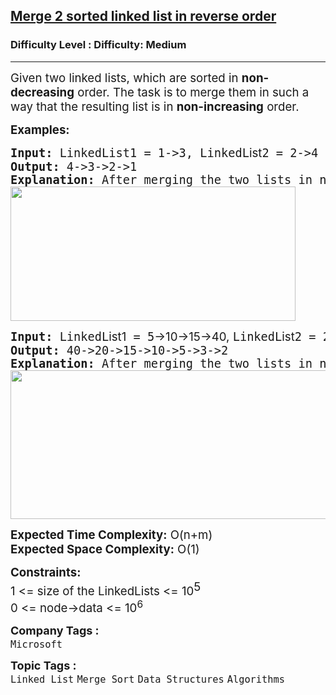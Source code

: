 <h2><a href="https://www.geeksforgeeks.org/problems/merge-2-sorted-linked-list-in-reverse-order/1?page=3&category=Linked%20List&sortBy=difficulty">Merge 2 sorted linked list in reverse order</a></h2><h3>Difficulty Level : Difficulty: Medium</h3><hr><div class="problems_problem_content__Xm_eO"><p><span style="font-size: 14pt;">Given two linked lists, which are sorted in <strong>non-decreasing</strong> order. The task is to merge them in such a way that the resulting list is in <strong>non-increasing</strong> order.</span></p>
<p><span style="font-size: 14pt;"><strong>Examples:</strong></span></p>
<pre><span style="font-size: 14pt;"><strong>Input: </strong>LinkedList1 = 1-&gt;3, LinkedL<span style="font-family: -apple-system, BlinkMacSystemFont, 'Segoe UI', Roboto, Oxygen, Ubuntu, Cantarell, 'Open Sans', 'Helvetica Neue', sans-serif;">ist</span>2 = 2-&gt;4<br><strong>Output: </strong>4-&gt;3-&gt;2-&gt;1<br><strong>Explanation: </strong>After merging the two lists in non-increasing order, we have new lists as 4-&gt;3-&gt;2-&gt;1.<br><img src="https://media.geeksforgeeks.org/img-practice/prod/addEditProblem/700073/Web/Other/blobid0_1724395612.png" width="456" height="215"><br></span></pre>
<pre><span style="font-size: 14pt;"><strong>Input: </strong>LinkedL<span style="font-family: -apple-system, BlinkMacSystemFont, 'Segoe UI', Roboto, Oxygen, Ubuntu, Cantarell, 'Open Sans', 'Helvetica Neue', sans-serif;">ist1</span> = 5<span style="font-family: -apple-system, BlinkMacSystemFont, 'Segoe UI', Roboto, Oxygen, Ubuntu, Cantarell, 'Open Sans', 'Helvetica Neue', sans-serif;">-&gt;</span><span style="font-family: -apple-system, BlinkMacSystemFont, 'Segoe UI', Roboto, Oxygen, Ubuntu, Cantarell, 'Open Sans', 'Helvetica Neue', sans-serif;">10</span><span style="font-family: -apple-system, BlinkMacSystemFont, 'Segoe UI', Roboto, Oxygen, Ubuntu, Cantarell, 'Open Sans', 'Helvetica Neue', sans-serif;">-&gt;15</span><span style="font-family: -apple-system, BlinkMacSystemFont, 'Segoe UI', Roboto, Oxygen, Ubuntu, Cantarell, 'Open Sans', 'Helvetica Neue', sans-serif;">-&gt;40,</span><span style="font-family: -apple-system, BlinkMacSystemFont, 'Segoe UI', Roboto, Oxygen, Ubuntu, Cantarell, 'Open Sans', 'Helvetica Neue', sans-serif;"> </span>LinkedL<span style="font-family: -apple-system, BlinkMacSystemFont, 'Segoe UI', Roboto, Oxygen, Ubuntu, Cantarell, 'Open Sans', 'Helvetica Neue', sans-serif;">ist</span>2 = 2-&gt;3-&gt;20<br><strong>Output: </strong>40-&gt;20-&gt;15-&gt;10-&gt;5-&gt;3-&gt;2<br><strong>Explanation: </strong>After merging the two lists in non-increasing order, we have new lists as 40-&gt;20-&gt;15-&gt;10-&gt;5-&gt;3-&gt;2.<br><img src="https://media.geeksforgeeks.org/img-practice/prod/addEditProblem/700073/Web/Other/blobid1_1724395627.png" width="505" height="238"><br></span></pre>
<p><span style="font-size: 14pt;"><strong>Expected Time Complexity:</strong> O(n+m)<br><strong>Expected Space&nbsp;</strong><strong>Complexity</strong><strong>:</strong> O(1)</span></p>
<p><span style="font-size: 14pt;"><strong style="font-size: 14pt;">Constraints:</strong><br><span style="font-size: 14pt;">1 &lt;= size of the LinkedLists &lt;= 10</span><sup style="font-size: 14pt;">5</sup><br><span style="font-size: 18.6667px;">0 &lt;= node-&gt;data &lt;= 10<sup>6</sup></span><br></span></p></div><p><span style=font-size:18px><strong>Company Tags : </strong><br><code>Microsoft</code>&nbsp;<br><p><span style=font-size:18px><strong>Topic Tags : </strong><br><code>Linked List</code>&nbsp;<code>Merge Sort</code>&nbsp;<code>Data Structures</code>&nbsp;<code>Algorithms</code>&nbsp;